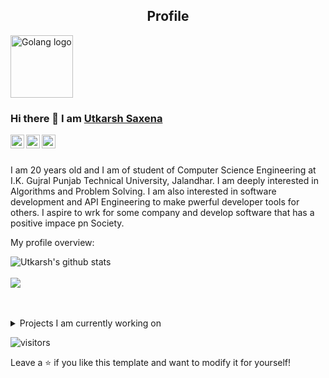 <p align="center">
<h2 align="center">Profile</h2>
 <img width="100px" src="https://user-images.githubusercontent.com/82103333/208361205-8a595eba-c091-4aeb-becd-5b897913ebae.png" align="center" alt="Golang logo" />
 
</p>

### Hi there 👋 I am [Utkarsh Saxena](https://github.com/UtkarshSaxenautk)

<a href="https://www.linkedin.com/in/utkarsh-saxena-5a9034201/">
  <img align="left" alt="Utkarsh's Linkedin" width="22px" src="https://cdn.jsdelivr.net/npm/simple-icons@v3/icons/linkedin.svg" />
</a>
<a href="https://www.codechef.com/users/utk_2003">
  <img align="left" alt="Utkarsh's CodeChef" width="22px" src="https://cdn.jsdelivr.net/npm/simple-icons@3.13.0/icons/codechef.svg" />
<a href="https://leetcode.com/usutk/">
  <img align="left" alt="Utkarsh's Leetcode" width="22px" src="https://cdn.jsdelivr.net/npm/simple-icons@v3/icons/leetcode.svg" />
</a>

<br />
<br />

<div>
 <p>

I am 20 years old and I am of student of Computer Science Engineering at I.K. Gujral Punjab Technical University, Jalandhar. I am deeply interested in Algorithms and Problem Solving. I am also interested in software development and API Engineering to make pwerful developer tools for others. I aspire to wrk for some company and develop software that has a positive impace pn Society.

</h4>
</div>

<div><p>My profile overview: </p></div>

![Utkarsh's github stats](https://github-readme-stats.vercel.app/api?username=UtkarshSaxenautk&show_icons=true)
<br/>
<br/>
<img src="https://github-readme-stats.vercel.app/api/top-langs/?username=UtkarshSaxenautk&count_private=true&hide=html,scss,,ejs&theme=dracula&line_height=10">
<br />
<br />
<br />

<details>
<summary>
  Projects I am currently working on
</summary>

<br />

[![ReadMe Card](https://github-readme-stats.vercel.app/api/pin/?username=ApurvShah007&repo=Algorithmic-Trading)](https://github.com/UtkarshSaxenautk/Chat_Room)
[![ReadMe Card](https://github-readme-stats.vercel.app/api/pin/?username=Apurvshah007&repo=portfolio-optimizer)](https://github.com/ApurvShah007/portfolio-optimizer)
[![ReadMe Card](https://github-readme-stats.vercel.app/api/pin/?username=ChiragJhawar&repo=ProjectReward)](https://github.com/ChiragJhawar/ProjectReward)
[![ReadMe Card](https://github-readme-stats.vercel.app/api/pin/?username=stocksmith&repo=ml-research)](https://github.com/stocksmith/ml-research)

<br />

![picture](https://raw.githubusercontent.com/saadeghi/saadeghi/master/dino.gif)

</details>

![visitors](https://visitor-badge.laobi.icu/badge?page_id=ApurvShh007.ApurvShah007)

Leave a ⭐️ if you like this template and want to modify it for yourself!
